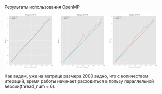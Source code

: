 
Результаты использования OpenMP

![BICG speed](https://raw.githubusercontent.com/3Jlou4eJluk/learning_stuff/main/bcg_method/bicg_v2.png)

Как видим, уже на матрице размера 2000 видно, что с количеством итераций, время работы начинает расходиться в пользу параллельной версии(thread_num = 6).
